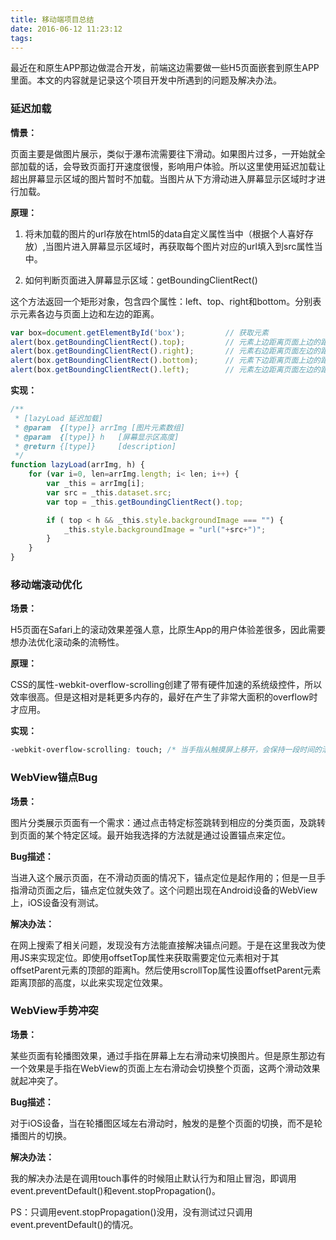 ```yaml
---
title: 移动端项目总结
date: 2016-06-12 11:23:12
tags:
---
```


最近在和原生APP那边做混合开发，前端这边需要做一些H5页面嵌套到原生APP里面。本文的内容就是记录这个项目开发中所遇到的问题及解决办法。

### 延迟加载
**情景：**
<!--more-->

页面主要是做图片展示，类似于瀑布流需要往下滑动。如果图片过多，一开始就全部加载的话，会导致页面打开速度很慢，影响用户体验。所以这里使用延迟加载让超出屏幕显示区域的图片暂时不加载。当图片从下方滑动进入屏幕显示区域时才进行加载。

**原理：**

1. 将未加载的图片的url存放在html5的data自定义属性当中（根据个人喜好存放）,当图片进入屏幕显示区域时，再获取每个图片对应的url填入到src属性当中。

2. 如何判断页面进入屏幕显示区域：getBoundingClientRect()

这个方法返回一个矩形对象，包含四个属性：left、top、right和bottom。分别表示元素各边与页面上边和左边的距离。
```js
var box=document.getElementById('box');         // 获取元素
alert(box.getBoundingClientRect().top);         // 元素上边距离页面上边的距离
alert(box.getBoundingClientRect().right);       // 元素右边距离页面左边的距离
alert(box.getBoundingClientRect().bottom);      // 元素下边距离页面上边的距离
alert(box.getBoundingClientRect().left);        // 元素左边距离页面左边的距离
```
**实现：**
```js
/**
 * [lazyLoad 延迟加载]
 * @param  {[type]} arrImg [图片元素数组]
 * @param  {[type]} h   [屏幕显示区高度]
 * @return {[type]}     [description]
 */
function lazyLoad(arrImg, h) {
    for (var i=0, len=arrImg.length; i< len; i++) {
        var _this = arrImg[i];
        var src = _this.dataset.src;
        var top = _this.getBoundingClientRect().top;

        if ( top < h && _this.style.backgroundImage === "") {
            _this.style.backgroundImage = "url("+src+")";
        }
    }
}
```

### 移动端滚动优化
**场景：**

H5页面在Safari上的滚动效果差强人意，比原生App的用户体验差很多，因此需要想办法优化滚动条的流畅性。

**原理：**

CSS的属性-webkit-overflow-scrolling创建了带有硬件加速的系统级控件，所以效率很高。但是这相对是耗更多内存的，最好在产生了非常大面积的overflow时才应用。

**实现：**
```css
-webkit-overflow-scrolling: touch; /* 当手指从触摸屏上移开，会保持一段时间的滚动 */
```

### WebView锚点Bug

**场景：**

图片分类展示页面有一个需求：通过点击特定标签跳转到相应的分类页面，及跳转到页面的某个特定区域。最开始我选择的方法就是通过设置锚点来定位。

**Bug描述：**

当进入这个展示页面，在不滑动页面的情况下，锚点定位是起作用的；但是一旦手指滑动页面之后，锚点定位就失效了。这个问题出现在Android设备的WebView上，iOS设备没有测试。

**解决办法：**

在网上搜索了相关问题，发现没有方法能直接解决锚点问题。于是在这里我改为使用JS来实现定位。即使用offsetTop属性来获取需要定位元素相对于其offsetParent元素的顶部的距离h。然后使用scrollTop属性设置offsetParent元素距离顶部的高度，以此来实现定位效果。

### WebView手势冲突

**场景：**

某些页面有轮播图效果，通过手指在屏幕上左右滑动来切换图片。但是原生那边有一个效果是手指在WebView的页面上左右滑动会切换整个页面，这两个滑动效果就起冲突了。

**Bug描述：**

对于iOS设备，当在轮播图区域左右滑动时，触发的是整个页面的切换，而不是轮播图片的切换。

**解决办法：**

我的解决办法是在调用touch事件的时候阻止默认行为和阻止冒泡，即调用event.preventDefault()和event.stopPropagation()。

PS：只调用event.stopPropagation()没用，没有测试过只调用event.preventDefault()的情况。